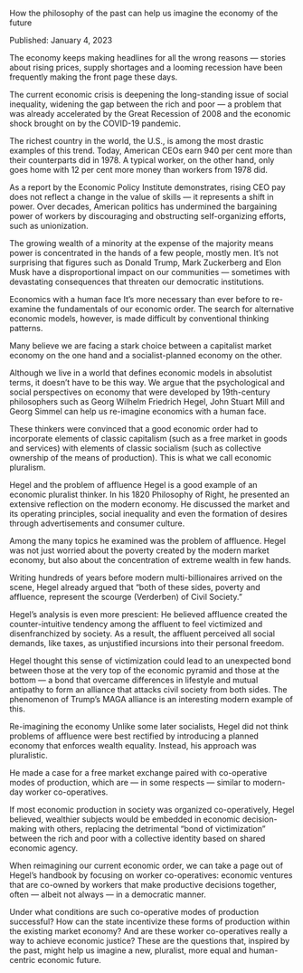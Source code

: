 How the philosophy of the past can help us imagine the economy of the future

Published: January 4, 2023

 

The economy keeps making headlines for all the wrong reasons — stories about rising prices, supply shortages and a looming recession have been frequently making the front page these days.

The current economic crisis is deepening the long-standing issue of social inequality, widening the gap between the rich and poor — a problem that was already accelerated by the Great Recession of 2008 and the economic shock brought on by the COVID-19 pandemic.

The richest country in the world, the U.S., is among the most drastic examples of this trend. Today, American CEOs earn 940 per cent more than their counterparts did in 1978. A typical worker, on the other hand, only goes home with 12 per cent more money than workers from 1978 did.

As a report by the Economic Policy Institute demonstrates, rising CEO pay does not reflect a change in the value of skills — it represents a shift in power. Over decades, American politics has undermined the bargaining power of workers by discouraging and obstructing self-organizing efforts, such as unionization.

The growing wealth of a minority at the expense of the majority means power is concentrated in the hands of a few people, mostly men. It’s not surprising that figures such as Donald Trump, Mark Zuckerberg and Elon Musk have a disproportional impact on our communities — sometimes with devastating consequences that threaten our democratic institutions.

Economics with a human face
It’s more necessary than ever before to re-examine the fundamentals of our economic order. The search for alternative economic models, however, is made difficult by conventional thinking patterns.

Many believe we are facing a stark choice between a capitalist market economy on the one hand and a socialist-planned economy on the other.

Although we live in a world that defines economic models in absolutist terms, it doesn’t have to be this way. We argue that the psychological and social perspectives on economy that were developed by 19th-century philosophers such as Georg Wilhelm Friedrich Hegel, John Stuart Mill and Georg Simmel can help us re-imagine economics with a human face.

These thinkers were convinced that a good economic order had to incorporate elements of classic capitalism (such as a free market in goods and services) with elements of classic socialism (such as collective ownership of the means of production). This is what we call economic pluralism.

Hegel and the problem of affluence
Hegel is a good example of an economic pluralist thinker. In his 1820 Philosophy of Right, he presented an extensive reflection on the modern economy. He discussed the market and its operating principles, social inequality and even the formation of desires through advertisements and consumer culture.

Among the many topics he examined was the problem of affluence. Hegel was not just worried about the poverty created by the modern market economy, but also about the concentration of extreme wealth in few hands.

Writing hundreds of years before modern multi-billionaires arrived on the scene, Hegel already argued that “both of these sides, poverty and affluence, represent the scourge (Verderben) of Civil Society.”

Hegel’s analysis is even more prescient: He believed affluence created the counter-intuitive tendency among the affluent to feel victimized and disenfranchized by society. As a result, the affluent perceived all social demands, like taxes, as unjustified incursions into their personal freedom.

Hegel thought this sense of victimization could lead to an unexpected bond between those at the very top of the economic pyramid and those at the bottom — a bond that overcame differences in lifestyle and mutual antipathy to form an alliance that attacks civil society from both sides. The phenomenon of Trump’s MAGA alliance is an interesting modern example of this.

Re-imagining the economy
Unlike some later socialists, Hegel did not think problems of affluence were best rectified by introducing a planned economy that enforces wealth equality. Instead, his approach was pluralistic.

He made a case for a free market exchange paired with co-operative modes of production, which are — in some respects — similar to modern-day worker co-operatives.

If most economic production in society was organized co-operatively, Hegel believed, wealthier subjects would be embedded in economic decision-making with others, replacing the detrimental “bond of victimization” between the rich and poor with a collective identity based on shared economic agency.

When reimagining our current economic order, we can take a page out of Hegel’s handbook by focusing on worker co-operatives: economic ventures that are co-owned by workers that make productive decisions together, often — albeit not always — in a democratic manner.

Under what conditions are such co-operative modes of production successful? How can the state incentivize these forms of production within the existing market economy? And are these worker co-operatives really a way to achieve economic justice? These are the questions that, inspired by the past, might help us imagine a new, pluralist, more equal and human-centric economic future.

